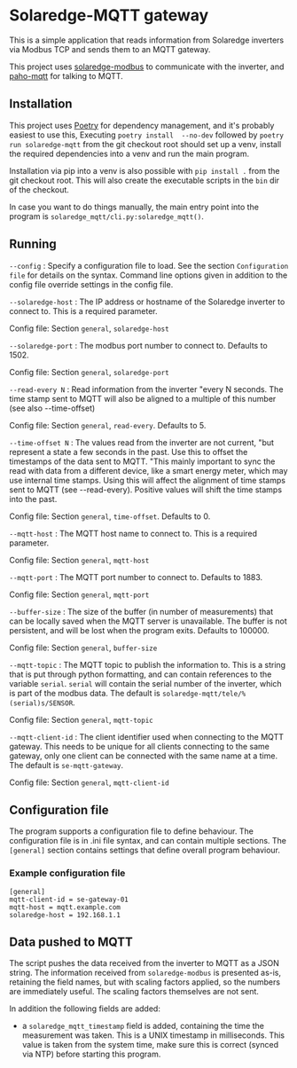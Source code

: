 # Solaredge-MQTT gateway

This is a simple application that reads information from Solaredge
inverters via Modbus TCP and sends them to an MQTT gateway.

This project uses
[solaredge-modbus](https://pypi.org/project/solaredge-modbus/) to communicate
with the inverter, and [paho-mqtt](https://pypi.org/project/paho-mqtt/) for
talking to MQTT.

## Installation

This project uses [Poetry](https://python-poetry.org/) for dependency
management, and it's probably easiest to use this, Executing `poetry install 
--no-dev` followed by `poetry run solaredge-mqtt` from the git checkout root should
set up a venv, install the required dependencies into a venv and run
the main program.

Installation via pip into a venv is also possible with `pip install .` from
the git checkout root. This will also create the executable scripts in the
`bin` dir of the checkout.

In case you want to do things manually, the main entry point into
the program is `solaredge_mqtt/cli.py:solaredge_mqtt()`.

## Running

`--config`
: Specify a configuration file to load. See the section `Configuration file`
  for details on the syntax. Command line options given in addition to the
  config file override settings in the config file.

`--solaredge-host`
: The IP address or hostname of the Solaredge inverter to connect to. This is a
  required parameter.

  Config file: Section `general`, `solaredge-host`

`--solaredge-port`
: The modbus port number to connect to. Defaults to 1502.

  Config file: Section `general`, `solaredge-port`

`--read-every N`
: Read information from the inverter "every N seconds. The time stamp sent to
MQTT will also be aligned to a multiple of this number (see also --time-offset)

  Config file: Section `general`, `read-every`. Defaults to 5.

`--time-offset N`
: The values read from the inverter are not current, "but represent a state
a few seconds in the past. Use this to offset the timestamps of the data sent
to MQTT. "This mainly important to sync the read with data from a different
device, like a smart energy meter, which may use internal time stamps. Using
this will affect the alignment of time stamps sent to MQTT (see --read-every).
Positive values will shift the time stamps into the past.

  Config file: Section `general`, `time-offset`. Defaults to 0.

`--mqtt-host`
: The MQTT host name to connect to. This is a required parameter.

  Config file: Section `general`, `mqtt-host`

`--mqtt-port`
: The MQTT port number to connect to. Defaults to 1883.

  Config file: Section `general`, `mqtt-port`

`--buffer-size`
: The size of the buffer (in number of measurements) that can be locally
  saved when the MQTT server is unavailable. The buffer is not persistent,
  and will be lost when the program exits. Defaults to 100000.

  Config file: Section `general`, `buffer-size`

`--mqtt-topic`
: The MQTT topic to publish the information to. This is a string that is put
  through python formatting, and can contain references to the variable `serial`.
  `serial` will contain the serial number of the inverter, which
  is part of the modbus data.
  The default is `solaredge-mqtt/tele/%(serial)s/SENSOR`.

  Config file: Section `general`, `mqtt-topic`

`--mqtt-client-id`
: The client identifier used when connecting to the MQTT gateway. This needs
  to be unique for all clients connecting to the same gateway, only one
  client can be connected with the same name at a time. The default is
  `se-mqtt-gateway`.

  Config file: Section `general`, `mqtt-client-id`

## Configuration file
The program supports a configuration file to define behaviour. The
configuration file is in .ini file syntax, and can contain multiple sections.
The `[general]` section contains settings that define overall program
behaviour.

### Example configuration file

```
[general]
mqtt-client-id = se-gateway-01
mqtt-host = mqtt.example.com
solaredge-host = 192.168.1.1

```
## Data pushed to MQTT

The script pushes the data received from the inverter to MQTT as a JSON
string. The information received from `solaredge-modbus` is presented as-is,
retaining the field names, but with scaling factors applied, so the numbers
are immediately useful. The scaling factors themselves are not sent.

In addition the following fields are added:

- a `solaredge_mqtt_timestamp` field is added, containing the time the measurement
  was taken. This is a UNIX timestamp in milliseconds. This value is taken
  from the system time, make sure this is correct (synced via NTP) before
  starting this program.
